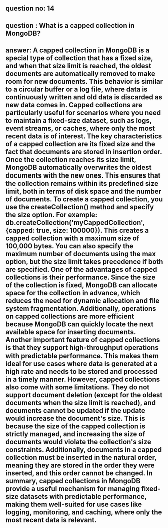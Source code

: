 
## question no: 14

## question : What is a capped collection in MongoDB?

## answer: A capped collection in MongoDB is a special type of collection that has a fixed size, and when that size limit is reached, the oldest documents are automatically removed to make room for new documents. This behavior is similar to a circular buffer or a log file, where data is continuously written and old data is discarded as new data comes in. Capped collections are particularly useful for scenarios where you need to maintain a fixed-size dataset, such as logs, event streams, or caches, where only the most recent data is of interest. The key characteristics of a capped collection are its fixed size and the fact that documents are stored in insertion order. Once the collection reaches its size limit, MongoDB automatically overwrites the oldest documents with the new ones. This ensures that the collection remains within its predefined size limit, both in terms of disk space and the number of documents. To create a capped collection, you use the createCollection() method and specify the size option. For example: db.createCollection('myCappedCollection', {capped: true, size: 100000}). This creates a capped collection with a maximum size of 100,000 bytes. You can also specify the maximum number of documents using the max option, but the size limit takes precedence if both are specified. One of the advantages of capped collections is their performance. Since the size of the collection is fixed, MongoDB can allocate space for the collection in advance, which reduces the need for dynamic allocation and file system fragmentation. Additionally, operations on capped collections are more efficient because MongoDB can quickly locate the next available space for inserting documents. Another important feature of capped collections is that they support high-throughput operations with predictable performance. This makes them ideal for use cases where data is generated at a high rate and needs to be stored and processed in a timely manner. However, capped collections also come with some limitations. They do not support document deletion (except for the oldest documents when the size limit is reached), and documents cannot be updated if the update would increase the document's size. This is because the size of the capped collection is strictly managed, and increasing the size of documents would violate the collection's size constraints. Additionally, documents in a capped collection must be inserted in the natural order, meaning they are stored in the order they were inserted, and this order cannot be changed. In summary, capped collections in MongoDB provide a useful mechanism for managing fixed-size datasets with predictable performance, making them well-suited for use cases like logging, monitoring, and caching, where only the most recent data is relevant.
      